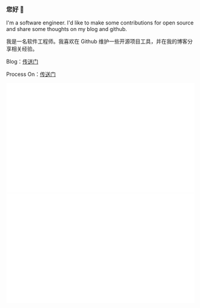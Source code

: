 ### 您好 🍨

I'm a software engineer. I'd like to make some contributions for open source and share some thoughts on my blog and github.

我是一名软件工程师。我喜欢在 Github 维护一些开源项目工具，并在我的博客分享相关经验。

Blog：[传送门](https://mengxiangge.netlify.app) 

Process On：[传送门](https://www.processon.com/u/5ff69eeb5653bb4ea210bd7e)

<a href="https://github.com/jstrieb/github-stats">

![](https://github.com/shiyindaxiaojie/github-stats/blob/master/generated/overview.svg#gh-dark-mode-only)![](https://github.com/shiyindaxiaojie/github-stats/blob/master/generated/languages.svg#gh-dark-mode-only)

</a>
